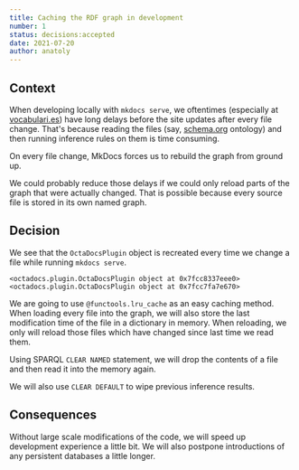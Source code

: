 ```yaml
---
title: Caching the RDF graph in development
number: 1
status: decisions:accepted
date: 2021-07-20
author: anatoly
---
```


## Context

When developing locally with `mkdocs serve`, we oftentimes (especially at [vocabulari.es](https://vocabulari.es/)) have long delays before the site updates after every file change. That's because reading the files (say, [schema.org](https://schema.org) ontology) and then running inference rules on them is time consuming.

On every file change, MkDocs forces us to rebuild the graph from ground up.

We could probably reduce those delays if we could only reload parts of the graph that were actually changed. That is possible because every source file is stored in its own named graph.

## Decision

We see that the `OctaDocsPlugin` object is recreated every time we change a file while running `mkdocs serve`.

```
<octadocs.plugin.OctaDocsPlugin object at 0x7fcc8337eee0>
<octadocs.plugin.OctaDocsPlugin object at 0x7fcc7fa7e670>
```

We are going to use `@functools.lru_cache` as an easy caching method. When loading every file into the graph, we will also store the last modification time of the file in a dictionary in memory. When reloading, we only will reload those files which have changed since last time we read them.

Using SPARQL `CLEAR NAMED` statement, we will drop the contents of a file and then read it into the memory again.

We will also use `CLEAR DEFAULT` to wipe previous inference results.

## Consequences

Without large scale modifications of the code, we will speed up development experience a little bit. We will also postpone introductions of any persistent databases a little longer.
